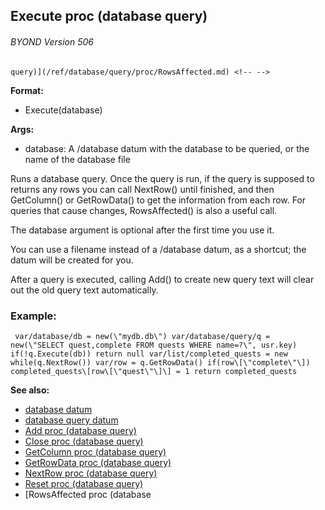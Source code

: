 ## Execute proc (database query) 
###### BYOND Version 506

    query)](/ref/database/query/proc/RowsAffected.md) <!-- -->
**Format:**
+   Execute(database)
<!-- -->
**Args:**
+   database: A /database datum with the database to be queried, or the
    name of the database file


Runs a database query. Once the query is run, if the query is
supposed to returns any rows you can call NextRow() until finished, and
then GetColumn() or GetRowData() to get the information from each row.
For queries that cause changes, RowsAffected() is also a useful call.


The database argument is optional after the first time you use
it. 

You can use a filename instead of a /database datum, as a
shortcut; the datum will be created for you. 

After a query is
executed, calling Add() to create new query text will clear out the old
query text automatically.
### Example:

```
 var/database/db = new(\"mydb.db\") var/database/query/q =
new(\"SELECT quest,complete FROM quests WHERE name=?\", usr.key)
if(!q.Execute(db)) return null var/list/completed_quests = new
while(q.NextRow()) var/row = q.GetRowData() if(row\[\"complete\"\])
completed_quests\[row\[\"quest\"\]\] = 1 return completed_quests

```


**See also:**
+   [database datum](/ref/database.md) 
+   [database query datum](/ref/database/query.md) 
+   [Add proc (database query)](/ref/database/query/proc/Add.md) 
+   [Close proc (database query)](/ref/database/query/proc/Close.md) 
+   [GetColumn proc (database query)](/ref/database/query/proc/GetColumn.md) 
+   [GetRowData proc (database query)](/ref/database/query/proc/GetRowData.md) 
+   [NextRow proc (database query)](/ref/database/query/proc/NextRow.md) 
+   [Reset proc (database query)](/ref/database/query/proc/Reset.md) 
+   [RowsAffected proc (database